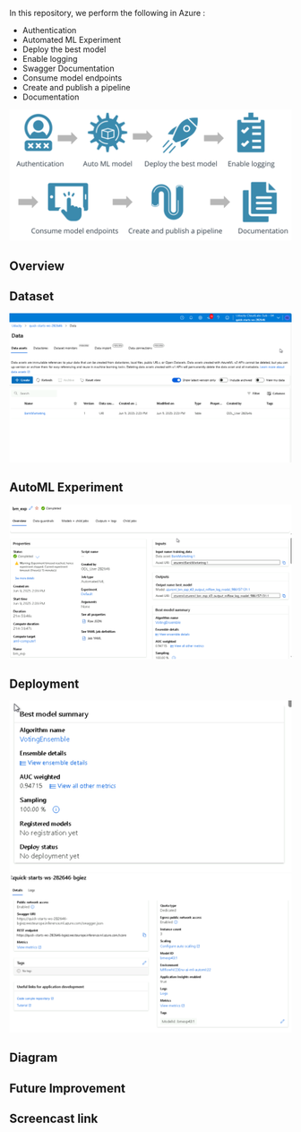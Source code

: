 In this repository, we perform the following in Azure : 
- Authentication
- Automated ML Experiment
- Deploy the best model
- Enable logging
- Swagger Documentation
- Consume model endpoints
- Create and publish a pipeline
- Documentation

![alt text](imgs/ops.png)


## Overview


## Dataset
![dataset](imgs/dataset.png)

## AutoML Experiment
![experiment](imgs/exp.png)


## Deployment
![experiment](imgs/bestmodel.png)
![experiment](imgs/app_insight.png)


## Diagram

## Future Improvement

## Screencast link